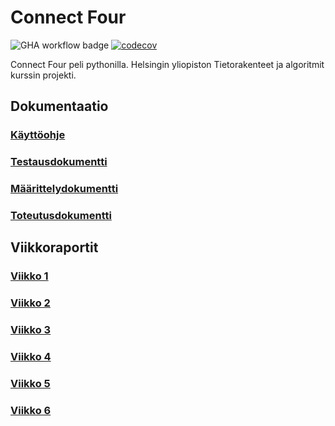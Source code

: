 # Connect Four

![GHA workflow badge](https://github.com/Mimi-ctrl/TiraLabra/workflows/CI/badge.svg)
[![codecov](https://codecov.io/gh/Mimi-ctrl/TiraLabra/branch/main/graph/badge.svg?token=OO3HO2Y8BR)](https://codecov.io/gh/Mimi-ctrl/TiraLabra)

Connect Four peli pythonilla. Helsingin yliopiston Tietorakenteet ja algoritmit kurssin projekti.

## Dokumentaatio
### [Käyttöohje](https://github.com/Mimi-ctrl/TiraLabra/blob/main/dokumentaatio/kayttoohje.md)
### [Testausdokumentti](https://github.com/Mimi-ctrl/TiraLabra/blob/main/dokumentaatio/testausdokumentti.md)
### [Määrittelydokumentti](https://github.com/Mimi-ctrl/TiraLabra/blob/main/dokumentaatio/maarittelydokumentti.md)
### [Toteutusdokumentti](https://github.com/Mimi-ctrl/TiraLabra/blob/main/dokumentaatio/toteutusdokumentti.md)

## Viikkoraportit
### [Viikko 1](https://github.com/Mimi-ctrl/TiraLabra/blob/main/dokumentaatio/viikkoraportit/viikko1.md)
### [Viikko 2](https://github.com/Mimi-ctrl/TiraLabra/blob/main/dokumentaatio/viikkoraportit/viikko2.md)
### [Viikko 3](https://github.com/Mimi-ctrl/TiraLabra/blob/main/dokumentaatio/viikkoraportit/viikko3.md)
### [Viikko 4](https://github.com/Mimi-ctrl/TiraLabra/blob/main/dokumentaatio/viikkoraportit/viikko4.md)
### [Viikko 5](https://github.com/Mimi-ctrl/TiraLabra/blob/main/dokumentaatio/viikkoraportit/viikko5.md)
### [Viikko 6](https://github.com/Mimi-ctrl/TiraLabra/blob/main/dokumentaatio/viikkoraportit/viikko6.md)


